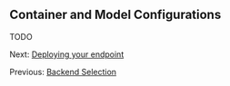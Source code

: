 ## Container and Model Configurations

TODO

Next: [Deploying your endpoint](deploying-your-endpoint.md)

Previous: [Backend Selection](backend-selection.md)